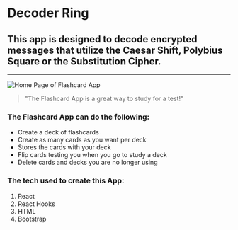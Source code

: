 <!-- Heading --> 
# Decoder Ring
## This app is designed to decode encrypted messages that utilize the Caesar Shift, Polybius Square or the Substitution Cipher. 
<!-- Hoizontal line --> 
___
<!-- Image --> 
![Home Page of Flashcard App](https://user-images.githubusercontent.com/76980000/113442330-b4aba700-93a4-11eb-9d55-5c9571c476bb.png) 
<!-- Quote -->
> "The Flashcard App is a great way to study for a test!"
<!-- UL -->
### The Flashcard App can do the following: 
* Create a deck of flashcards
* Create as many cards as you want per deck 
* Stores the cards with your deck 
* Flip cards testing you when you go to study a deck
* Delete cards and decks you are no longer using
<!-- OL -->
### The tech used to create this App: 
1. React
1. React Hooks
1. HTML 
1. Bootstrap
 
